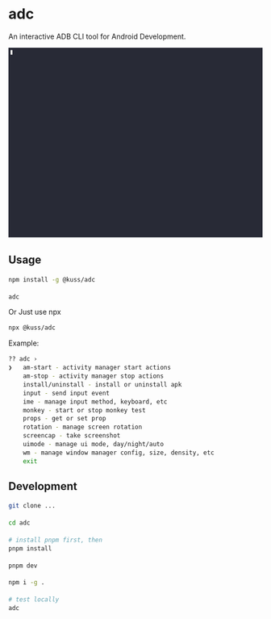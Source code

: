 # adc

An interactive ADB CLI tool for Android Development.

![Alt text](adc.gif)

## Usage

```bash
npm install -g @kuss/adc

adc
```

Or Just use npx

```bash
npx @kuss/adc
```

Example:

```bash
?? adc ›
❯   am-start - activity manager start actions
    am-stop - activity manager stop actions
    install/uninstall - install or uninstall apk
    input - send input event
    ime - manage input method, keyboard, etc
    monkey - start or stop monkey test
    props - get or set prop
    rotation - manage screen rotation
    screencap - take screenshot
    uimode - manage ui mode, day/night/auto
    wm - manage window manager config, size, density, etc
    exit
```

## Development

```bash
git clone ...

cd adc

# install pnpm first, then
pnpm install

pnpm dev

npm i -g .

# test locally
adc
```
